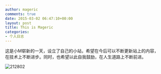 ```yaml
---
author: mageric
comments: true
date: 2015-03-02 06:47:10+00:00
layout: post
title: This is Mageric
categories:
- 个人日志
---
```


这是小M崭新的一天，设立了自己的小站，希望在今后可以不断更新站上的内容，在技术上不断进步。同时，也希望以此自我鼓励，在人生道路上不断前进。

![212802](http://7xvk1t.com1.z0.glb.clouddn.com/image/photos/welcome.jpg)
